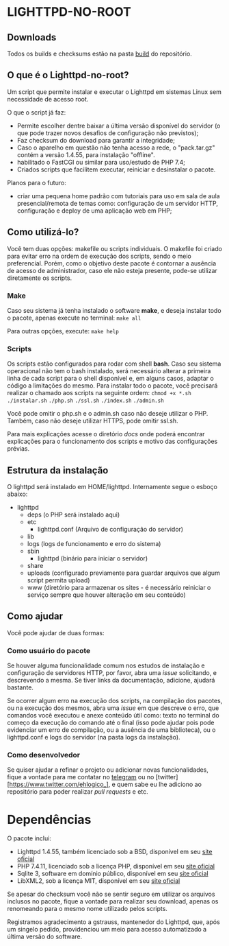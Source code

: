# LIGHTTPD-NO-ROOT
## Downloads
Todos os builds e checksums estão na pasta [build](https://github.com/felipebastos/lighttpd-no-root/releases) do repositório.

## O que é o Lighttpd-no-root?
Um script que permite instalar e executar o Lighttpd em sistemas Linux sem necessidade de acesso root.

O que o script já faz:
- Permite escolher dentre baixar a última versão disponível do servidor (o que pode trazer novos desafios de configuração não previstos);
- Faz checksum do download para garantir a integridade;
- Caso o aparelho em questão não tenha acesso a rede, o "pack.tar.gz" contém a versão 1.4.55, para instalação "offline".
- habilitado o FastCGI ou similar para uso/estudo de PHP 7.4;
- Criados scripts que facilitem executar, reiniciar e desinstalar o pacote.

Planos para o futuro:
- criar uma pequena home padrão com tutoriais para uso em sala de aula presencial/remota de temas como: configuração de um servidor HTTP, configuração e deploy de uma aplicação web em PHP;

## Como utilizá-lo?
Você tem duas opções: makefile ou scripts individuais. O makefile foi criado para evitar erro na ordem de execução dos scripts, sendo o meio preferencial. Porém, como o objetivo deste pacote é contornar a ausência de acesso de administrador, caso ele não esteja presente, pode-se utilizar diretamente os scripts.

### Make
Caso seu sistema já tenha instalado o software **make**, e deseja instalar todo o pacote, apenas execute no terminal:
`make all`

Para outras opções, execute:
`make help`

### Scripts
Os scripts estão configurados para rodar com shell **bash**. Caso seu sistema operacional não tem o bash instalado, será necessário alterar a primeira linha de cada script para o shell disponível e, em alguns casos, adaptar o código a limitações do mesmo.
Para instalar todo o pacote, você precisará realizar o chamado aos scripts na seguinte ordem:
`chmod +x *.sh`
`./instalar.sh`
`./php.sh`
`./ssl.sh`
`./index.sh`
`./admin.sh`

Você pode omitir o php.sh e o admin.sh caso não deseje utilizar o PHP. Também, caso não deseje utilizar HTTPS, pode omitir ssl.sh.

Para mais explicações acesse o diretório *docs* onde poderá encontrar explicações para o funcionamento dos scripts e motivo das configurações prévias.

## Estrutura da instalação
O lighttpd será instalado em HOME/lighttpd.
Internamente segue o esboço abaixo:
- lighttpd
  - deps (o PHP será instalado aqui)
  - etc
    - lighttpd.conf (Arquivo de configuração do servidor)
  - lib
  - logs (logs de funcionamento e erro do sistema)
  - sbin
    - lighttpd (binário para iniciar o servidor)
  - share
  - uploads (configurado previamente para guardar arquivos que algum script permita upload)
  - www (diretório para armazenar os sites - é necessário reiniciar o serviço sempre que houver alteração em seu conteúdo)

## Como ajudar
Você pode ajudar de duas formas:

### Como usuário do pacote
Se houver alguma funcionalidade comum nos estudos de instalação e configuração de servidores HTTP, por favor, abra uma *issue* solicitando, e descrevendo a mesma. Se tiver links da documentação, adicione, ajudará bastante.

Se ocorrer algum erro na execução dos scripts, na compilação dos pacotes, ou na execução dos mesmos, abra uma *issue* em que descreve o erro, que comandos você executou e anexe conteúdo útil como: texto no terminal do começo da execução do comando até o final (isso pode ajudar pois pode evidenciar um erro de compilação, ou a ausência de uma biblioteca), ou o lighttpd.conf e logs do servidor (na pasta logs da instalação).

### Como desenvolvedor
Se quiser ajudar a refinar o projeto ou adicionar novas funcionalidades, fique a vontade para me contatar no <a href="https://t.me/felipebasnun">telegram</a> ou no [twitter][https://www.twitter.com/ehlogico_], e quem sabe eu lhe adiciono ao repositório para poder realizar *pull requests* e etc.

# Dependências
O pacote inclui:
  - Lighttpd 1.4.55, também licenciado sob a BSD, disponível  em seu <a href="http://www.lighttpd.net/">site oficial</a>
  - PHP 7.4.11, licenciado sob a licença PHP, disponível em seu <a href="https://www.php.net">site oficial</a>
  - Sqlite 3, software em domínio público, disponível em seu <a href="https://sqlite.org/index.html">site oficial</a>
  - LibXML2, sob a licença MIT, disponível em seu <a href="http://www.xmlsoft.org/">site oficial</a>

Se apesar do checksum você não se sentir seguro em utilizar os arquivos inclusos no pacote, fique a vontade para realizar seu download, apenas os renomeando para o mesmo nome utilizado pelos scripts.

Registramos agradecimento a gstrauss, mantenedor do Lighttpd, que, após um singelo pedido, providenciou um meio para acesso automatizado a última versão do software.

